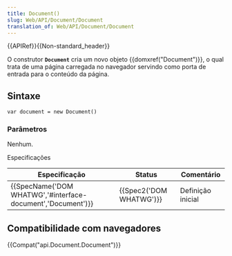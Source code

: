 ```yaml
---
title: Document()
slug: Web/API/Document/Document
translation_of: Web/API/Document/Document
---
```

{{APIRef}}{{Non-standard_header}}

O construtor **`Document`** cria um novo objeto {{domxref("Document")}}, o qual trata de uma página carregada no navegador servindo como porta de entrada para o conteúdo da página.

## Sintaxe

```
var document = new Document()
```

### Parâmetros

Nenhum.

Especificações

| Especificação                                                                    | Status                           | Comentário        |
| -------------------------------------------------------------------------------- | -------------------------------- | ----------------- |
| {{SpecName('DOM WHATWG','#interface-document','Document')}} | {{Spec2('DOM WHATWG')}} | Definição inicial |

## Compatibilidade com navegadores

{{Compat("api.Document.Document")}}
